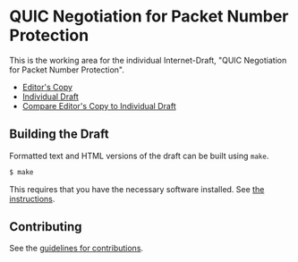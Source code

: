 # QUIC Negotiation for Packet Number Protection

This is the working area for the individual Internet-Draft, "QUIC Negotiation for Packet Number Protection".

* [Editor's Copy](https://GabrielMontenegro.github.io/quic-negotiate-pnp/#go.draft-montenegro-negotiate-pnp.html)
* [Individual Draft](https://tools.ietf.org/html/draft-montenegro-negotiate-pnp)
* [Compare Editor's Copy to Individual Draft](https://GabrielMontenegro.github.io/quic-negotiate-pnp/#go.draft-montenegro-negotiate-pnp.diff)

## Building the Draft

Formatted text and HTML versions of the draft can be built using `make`.

```sh
$ make
```

This requires that you have the necessary software installed.  See
[the instructions](https://github.com/martinthomson/i-d-template/blob/master/doc/SETUP.md).


## Contributing

See the
[guidelines for contributions](https://github.com/GabrielMontenegro/quic-negotiate-pnp/blob/master/CONTRIBUTING.md).
